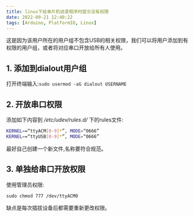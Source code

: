 ```yaml
---
title: linux下给单片机烧录程序时提示没有权限
date: 2022-09-21 12:40:22
tags: [Arduino, PlatformIO, Linux]
---
```


  这是因为该用户所在的用户组不包含USB的相关权限，我们可以将用户添加到有权限的用户组，或者将对应串口开放给所有人使用。

## 1. 添加到dialout用户组

打开终端输入:`sudo usermod -aG dialout USERNAME`

## 2. 开放串口权限

添加如下内容到 */etc/udev/rules.d/* 下的rules文件:

```sh
KERNEL==“ttyACM[0-9]*”, MODE=“0666”
KERNEL==“ttyUSB[0-9]*”, MODE=“0666”
```

最好自己创建一个新文件,名称要符合规范。

## 3. 单独给串口开放权限

使用管理员权限:

`sudo chmod 777 /dev/ttyACM0`

缺点是每次插拔设备后都需要重新更改权限。
